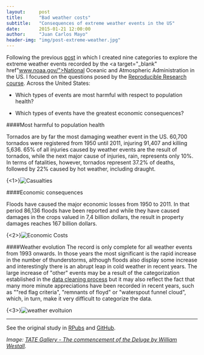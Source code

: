```yaml
---
layout:     post
title:      "Bad weather costs"
subtitle:   "Consequences of extreme weather events in the US"
date:       2015-01-21 12:00:00
author:     "Juan Carlos Mayo"
header-img: "img/post-extreme-weather.jpg"
---
```


Following the previous [post](http://factsandfigures.me/regular-expressions-to-categorize-data/) in which I created nine categories to explore the extreme weather events recorded by the <a target="_blank" href"www.noaa.gov/">National Oceanic and Atmospheric Administration</a> in the US. I focused on the questions posed by the <a target="_blank" href="www.coursera.org/course/repdata">Reproducible Research course</a>. Across the United States:

* Which types of events are most harmful with respect to population health?

* Which types of events have the greatest economic consequences?


####Most harmful to population health

Tornados are by far the most damaging weather event in the US. 60,700 tornados were registered from 1950 until 2011, injuring 91,407 and killing 5,636. 65% of all injuries caused by weather events are the result of tornados, while the next major cause of injuries, rain, represents only 10%. In terms of fatalities, however, tornados represent 37.2% of deaths, followed by 22% caused by hot weather, including draught.

{<1>}![Casualties](/content/images/2014/12/casualties.png)

####Economic consequences

Floods have caused the major economic losses from 1950 to 2011. In that period 86,136 floods have been reported and while they have caused damages in the crops valued in 7,4 billion dollars, the result in property damages reaches 167 billion dollars.

{<2>}![Economic Costs](/content/images/2014/12/economic_costs-2.png)

####Weather evolution
The record is only complete for all weather events from 1993 onwards. In those years the most significant is the rapid increase in the number of thunderstorms, although floods also display some increase and interestingly there is an abrupt leap in cold weather in recent years. The large increase of "other" events may be a result of the categorization established in the [data cleaning process](http://factsandfigures.me/regular-expressions-to-categorize-data/) but it may also reflect the fact that many more minute appreciations have been recorded in recent years, such as ""red flag criteria", "remnants of floyd" or "waterspout funnel cloud", which, in turn, make it very difficult to categorize the data.

{<3>}![weather evoltuion](/content/images/2014/12/evolution-1.png)

---

See the original study in <a target="_blank" href="http://rpubs.com/jcarlosmayo/repdata_extreme_weather_us">RPubs</a> and <a target="_blank" href="http://github.com/jcarlosmayo/repdata_pa2_extreme_weather">GitHub</a>.

*Image: <a href="http://www.tate.org.uk/art/artworks/westall-the-commencement-of-the-deluge-n01877">TATE Gallery - The commencement of the Deluge by William Westall</a>.*